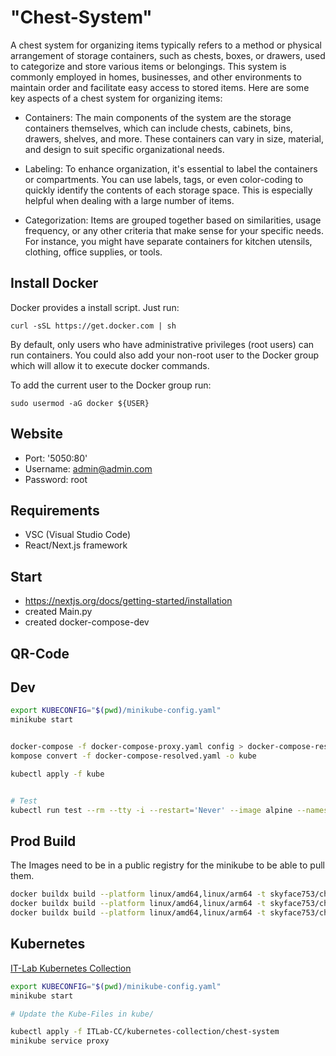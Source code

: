 # "Chest-System"

A chest system for organizing items typically refers to a method or physical arrangement of storage containers, such as chests, boxes, or drawers, used to categorize and store various items or belongings. This system is commonly employed in homes, businesses, and other environments to maintain order and facilitate easy access to stored items. Here are some key aspects of a chest system for organizing items:

- Containers: The main components of the system are the storage containers themselves, which can include chests, cabinets, bins, drawers, shelves, and more. These containers can vary in size, material, and design to suit specific organizational needs.

- Labeling: To enhance organization, it's essential to label the containers or compartments. You can use labels, tags, or even color-coding to quickly identify the contents of each storage space. This is especially helpful when dealing with a large number of items.

- Categorization: Items are grouped together based on similarities, usage frequency, or any other criteria that make sense for your specific needs. For instance, you might have separate containers for kitchen utensils, clothing, office supplies, or tools.

## Install Docker

Docker provides a install script. Just run:

```
curl -sSL https://get.docker.com | sh
```

By default, only users who have administrative privileges (root users) can run containers. You could also add your non-root user to the Docker group which will allow it to execute docker commands.

To add the current user to the Docker group run:

```
sudo usermod -aG docker ${USER}
```

## Website

- Port: '5050:80'
- Username: admin@admin.com
- Password: root

## Requirements

- VSC (Visual Studio Code)
- React/Next.js framework

## Start

- https://nextjs.org/docs/getting-started/installation
- created Main.py
- created docker-compose-dev

## QR-Code

## Dev

```bash
export KUBECONFIG="$(pwd)/minikube-config.yaml"
minikube start


docker-compose -f docker-compose-proxy.yaml config > docker-compose-resolved.yaml
kompose convert -f docker-compose-resolved.yaml -o kube

kubectl apply -f kube


# Test
kubectl run test --rm --tty -i --restart='Never' --image alpine --namespace default --command -- /bin/sh
```

## Prod Build

The Images need to be in a public registry for the minikube to be able to pull them.

```bash
docker buildx build --platform linux/amd64,linux/arm64 -t skyface753/chest-system-server -f Dockerfile . --push
docker buildx build --platform linux/amd64,linux/arm64 -t skyface753/chest-system-client -f my-app/Dockerfile ./my-app/ --push
docker buildx build --platform linux/amd64,linux/arm64 -t skyface753/chest-system-proxy -f proxy/Dockerfile ./proxy --push
```

## Kubernetes

[IT-Lab Kubernetes Collection](https://github.com/ITLab-CC/kubernetes-collection/tree/main/chest-system)

```bash
export KUBECONFIG="$(pwd)/minikube-config.yaml"
minikube start

# Update the Kube-Files in kube/

kubectl apply -f ITLab-CC/kubernetes-collection/chest-system
minikube service proxy
```
